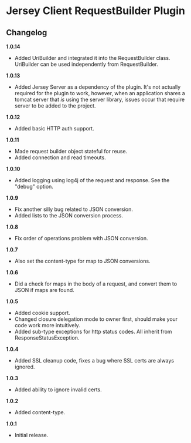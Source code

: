 Jersey Client RequestBuilder Plugin
===================================

Changelog
---------
**1.0.14**
* Added UriBuilder and integrated it into the RequestBuilder class. UriBuilder
  can be used independently from RequestBuilder.

**1.0.13**
* Added Jersey Server as a dependency of the plugin. It's not actually required for
  the plugin to work, however, when an application shares a tomcat server that _is_
  using the server library, issues occur that require server to be added to the
  project.

**1.0.12**
* Added basic HTTP auth support.

**1.0.11**
* Made request builder object stateful for reuse.
* Added connection and read timeouts.

**1.0.10**
* Added logging using log4j of the request and response. See the "debug" option.

**1.0.9**
* Fix another silly bug related to JSON conversion.
* Added lists to the JSON conversion process.

**1.0.8**
* Fix order of operations problem with JSON conversion.

**1.0.7**
* Also set the content-type for map to JSON conversions.

**1.0.6**
* Did a check for maps in the body of a request, and convert them to JSON if maps are found.

**1.0.5**
* Added cookie support.
* Changed closure delegation mode to owner first, should make your code work more intuitively.
* Added sub-type exceptions for http status codes.  All inherit from ResponseStatusException.

**1.0.4**
* Added SSL cleanup code, fixes a bug where SSL certs are always ignored.

**1.0.3**
* Added ability to ignore invalid certs.

**1.0.2**
* Added content-type.

**1.0.1**
* Initial release.
